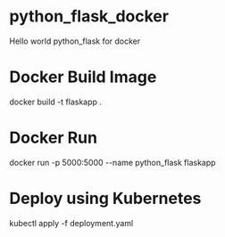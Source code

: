 # python_flask_docker
Hello world python_flask for docker

# Docker Build Image
docker build -t flaskapp .

# Docker Run
docker run -p 5000:5000 --name python_flask flaskapp

# Deploy using Kubernetes
kubectl apply -f deployment.yaml
